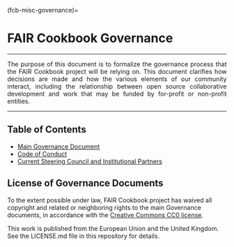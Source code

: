 (fcb-misc-governance)=
# FAIR Cookbook Governance

---
 <p style='text-align: justify;'>
The purpose of this document is to formalize the governance process that the FAIR Cookbook project will be relying on. This document clarifies how decisions are made and how the various elements of our community interact, including the relationship between open source collaborative development and work that may be funded by for-profit or non-profit entities.
 </p>

 ---

## Table of Contents

* [Main Governance Document](governance.md)
* [Code of Conduct](code_of_conduct)
* [Current Steering Council and Institutional Partners](people.md)
<!-- * [New Subproject Incubation Process](newsubprojects.md) -->


## License of Governance Documents


To the extent possible under law, FAIR Cookbook project has waived all copyright and related or neighboring rights to the main Governance documents, in accordance with the [Creative Commons CC0 license](http://creativecommons.org/publicdomain/zero/1.0/).


 This work is published from the European Union and the United Kingdom.  See the LICENSE.md file in this repository for details.
